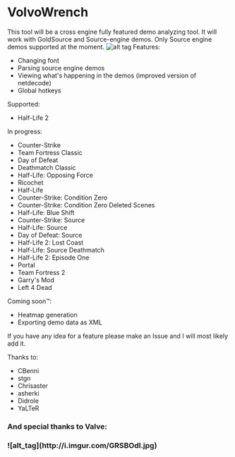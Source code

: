 # VolvoWrench
This tool will be a cross engine fully featured demo analyzing tool. It will work with GoldSource and Source-engine demos. Only Source engine demos supported at the moment.
![alt tag](http://i.imgur.com/hfzwuRL.png)
Features:
  - Changing font
  - Parsing source engine demos
  - Viewing what's happening in the demos (improved version of netdecode)
  - Global hotkeys
 
Supported:
* Half-Life 2

In progress:
* Counter-Strike
* Team Fortress Classic
* Day of Defeat
* Deathmatch Classic
* Half-Life: Opposing Force
* Ricochet
* Half-Life
* Counter-Strike: Condition Zero
* Counter-Strike: Condition Zero Deleted Scenes
* Half-Life: Blue Shift 
* Counter-Strike: Source
* Half-Life: Source
* Day of Defeat: Source
* Half-Life 2: Lost Coast
* Half-Life: Source Deathmatch
* Half-Life 2: Episode One
* Portal
* Team Fortress 2
* Garry's Mod
* Left 4 Dead 


Coming soon™:
  - Heatmap generation
  - Exporting demo data as XML
  
  If you have any idea for a feature please make an Issue and I will most likely add it.

Thanks to:
  - CBenni
  - stgn
  - Chrisaster
  - asherki
  - Didrole
  - YaLTeR
  
 <h3>And special thanks to Valve:<h3>
  ![alt_tag](http://i.imgur.com/GRSBOdl.jpg)
